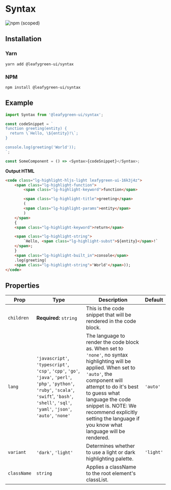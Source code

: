 # Syntax

![npm (scoped)](https://img.shields.io/npm/v/@leafygreen-ui/syntax.svg)

## Installation

### Yarn

```shell
yarn add @leafygreen-ui/syntax
```

### NPM

```shell
npm install @leafygreen-ui/syntax
```

## Example

```js
import Syntax from '@leafygreen-ui/syntax';

const codeSnippet = `
function greeting(entity) {
  return \`Hello, \${entity}!\`;
}

console.log(greeting('World'));
`;

const SomeComponent = () => <Syntax>{codeSnippet}</Syntax>;
```

**Output HTML**

```HTML
<code class="lg-highlight-hljs-light leafygreen-ui-16k3j4z">
	<span class="lg-highlight-function">
		<span class="lg-highlight-keyword">function</span>

		<span class="lg-highlight-title">greeting</span>
		(
		<span class="lg-highlight-params">entity</span>
		)
	</span>
	{
	<span class="lg-highlight-keyword">return</span>

	<span class="lg-highlight-string">
		`Hello, <span class="lg-highlight-subst">${entity}</span>!`
	</span>;
	}
	<span class="lg-highlight-built_in">console</span>
	.log(greeting(
	<span class="lg-highlight-string">'World'</span>));
</code>
```

## Properties

| Prop        | Type                                                                                                                                                                                                    | Description                                                                                                                                                                                                                                                                                                         | Default   |
| ----------- | ------------------------------------------------------------------------------------------------------------------------------------------------------------------------------------------------------- | ------------------------------------------------------------------------------------------------------------------------------------------------------------------------------------------------------------------------------------------------------------------------------------------------------------------- | --------- |
| `children`  | **Required:** `string`                                                                                                                                                                                  | This is the code snippet that will be rendered in the code block.                                                                                                                                                                                                                                                   |           |
| `lang`      | `'javascript'`, `'typescript'`, `'csp'`, `'cpp'`, `'go'`, `'java'`, `'perl'`, `'php'`, `'python'`, `'ruby'`, `'scala'`, `'swift`', `'bash'`, `'shell'`, `'sql'`, `'yaml'`, `'json'`, `'auto'`, `'none'` | The language to render the code block as. When set to `'none'`, no syntax highlighting will be applied. When set to `'auto'`, the component will attempt to do it's best to guess what language the code snippet is. NOTE: We recommend explicitly setting the language if you know what language will be rendered. | `'auto'`  |
| `variant`   | `'dark'`, `'light'`                                                                                                                                                                                     | Determines whether to use a light or dark highlighting palette.                                                                                                                                                                                                                                                     | `'light'` |
| `className` | `string`                                                                                                                                                                                                | Applies a className to the root element's classList.                                                                                                                                                                                                                                                                |           |
